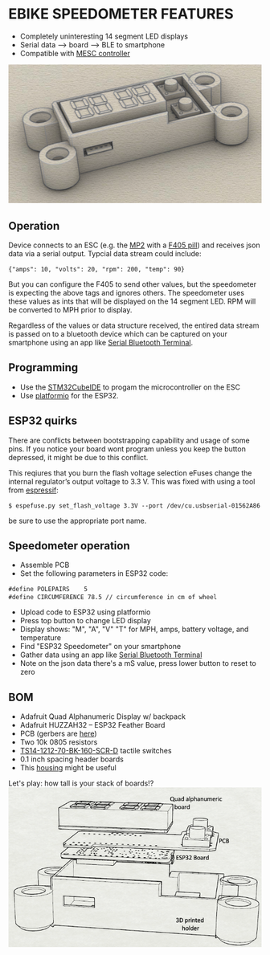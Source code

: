 # EBIKE SPEEDOMETER FEATURES
* Completely uninteresting 14 segment LED displays
* Serial data --> board --> BLE to smartphone
* Compatible with [MESC controller](https://github.com/davidmolony/MESC_Firmware)

<img src="pics/3D_render.png" title="3D speedometer">

## Operation
Device connects to an ESC (e.g. the [MP2](https://github.com/badgineer/CCC_ESC) with a [F405 pill](https://github.com/davidmolony/F405_pill)) and receives json data via a serial output. Typcial data stream could include:
```
{"amps": 10, "volts": 20, "rpm": 200, "temp": 90}
```
But you can configure the F405 to send other values, but the speedometer is expecting the above tags and ignores others. The speedometer uses these values as ints that will be displayed on the 14 segment LED. RPM will be converted to MPH prior to display. 

Regardless of the values or data structure received, the entired data stream is passed on to a bluetooth device which can be captured on your smartphone using an app like [Serial Bluetooth Terminal](https://play.google.com/store/apps/details?id=de.kai_morich.serial_bluetooth_terminal). 

## Programming
* Use the [STM32CubeIDE](https://www.st.com/en/development-tools/stm32cubeide.html) to progam the microcontroller on the ESC
* Use [platformio](https://platformio.org/) for the ESP32. 

## ESP32 quirks
There are conflicts between bootstrapping capability and usage of some pins. If you notice your board wont program unless you keep the button depressed, it might be due to this conflict.

This reqiures that you burn the flash voltage selection eFuses change the internal regulator’s output voltage to 3.3 V. This was fixed with using a tool from [espressif](https://docs.espressif.com/projects/esptool/en/latest/esp32s3/espefuse/index.html): 

```
$ espefuse.py set_flash_voltage 3.3V --port /dev/cu.usbserial-01562A86
```
be sure to use the appropriate port name. 

## Speedometer operation
* Assemble PCB
* Set the following parameters in ESP32 code:
```
#define POLEPAIRS    5
#define CIRCUMFERENCE 78.5 // circumference in cm of wheel
```
* Upload code to ESP32 using platformio
* Press top button to change LED display
* Display shows: "M", "A", "V" "T" for MPH, amps, battery voltage, and temperature
* Find "ESP32 Speedometer" on your smartphone
* Gather data using an app like [Serial Bluetooth Terminal](https://play.google.com/store/apps/details?id=de.kai_morich.serial_bluetooth_terminal)
* Note on the json data there's a mS value, press lower button to reset to zero

## BOM
* Adafruit Quad Alphanumeric Display w/ backpack
* Adafruit HUZZAH32 – ESP32 Feather Board
* PCB (gerbers are [here](V1.1/gerbers))
* Two 10k 0805 resistors
* [TS14-1212-70-BK-160-SCR-D](https://www.cuidevices.com/product/resource/ts14.pdf) tactile switches
* 0.1 inch spacing header boards
* This [housing](3D_model/speedo_housing.stl) might be useful

Let's play: how tall is your stack of boards!? 
<img src="pics/exploded.png" title="Separate parts">
